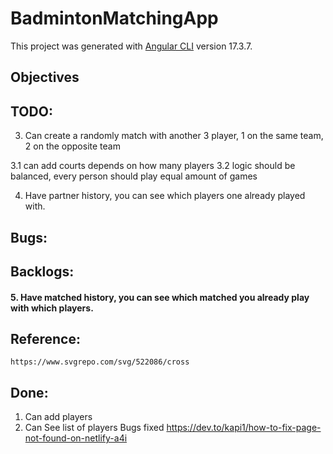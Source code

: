 # BadmintonMatchingApp

This project was generated with [Angular CLI](https://github.com/angular/angular-cli) version 17.3.7.


## Objectives

## TODO:
3. Can create a randomly match with another 3 player, 1 on the same team, 2 on the opposite team

3.1 can add courts depends on how many players
3.2 logic should be balanced, every person should play equal amount of games

4. Have partner history, you can see which players one already played with.


## Bugs:

## Backlogs:

#### 5. Have matched history, you can see which matched you already play with which players.


## Reference:
    https://www.svgrepo.com/svg/522086/cross



## Done:

1. Can add players
2. Can See list of players
Bugs fixed https://dev.to/kapi1/how-to-fix-page-not-found-on-netlify-a4i